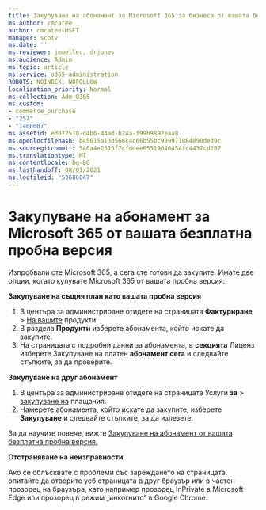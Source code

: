 ```yaml
---
title: Закупуване на абонамент за Microsoft 365 за бизнеса от вашата безплатна пробна версия
ms.author: cmcatee
author: cmcatee-MSFT
manager: scotv
ms.date: ''
ms.reviewer: jmueller, drjones
ms.audience: Admin
ms.topic: article
ms.service: o365-administration
ROBOTS: NOINDEX, NOFOLLOW
localization_priority: Normal
ms.collection: Adm_O365
ms.custom:
- commerce_purchase
- "257"
- "1400007"
ms.assetid: ed072510-d4b6-44ad-b24a-f99b9892eaa8
ms.openlocfilehash: b45615a13d566c4c66b55bc989971864890ded9c
ms.sourcegitcommit: 540a4e2515f7cfddee65519046454fc4437cd287
ms.translationtype: MT
ms.contentlocale: bg-BG
ms.lasthandoff: 08/01/2021
ms.locfileid: "53686047"
---
```

# <a name="buy-a-subscription-to-microsoft-365-from-your-free-trial"></a>Закупуване на абонамент за Microsoft 365 от вашата безплатна пробна версия

Изпробвали сте Microsoft 365, а сега сте готови да закупите. Имате две опции, когато купувате Microsoft 365 от вашата пробна версия:
  
 **Закупуване на същия план като вашата пробна версия**
  
1. В центъра за администриране отидете на страницата **Фактуриране** \> [На вашите](https://go.microsoft.com/fwlink/p/?linkid=842054) продукти.
2. В раздела **Продукти** изберете абонамента, който искате да закупите.
3. На страницата с подробни данни за абонамента, в **секцията** Лиценз изберете Закупуване на платен **абонамент сега** и следвайте стъпките, за да проверите.
 
**Закупуване на друг абонамент**
  
1. В центъра за администриране отидете на страницата Услуги **за** \> [закупуване на](https://go.microsoft.com/fwlink/p/?linkid=868433) плащания.
2. Намерете абонамента, който искате да закупите, изберете **Закупуване** и следвайте стъпките, за да излезете.

За да научите повече, вижте [Закупуване на абонамент от вашата безплатна пробна версия.](/microsoft-365/commerce/try-or-buy-microsoft-365#buy-a-subscription-from-your-free-trial)

**Отстраняване на неизправности**

Ако се сблъсквате с проблеми със зареждането на страницата, опитайте да отворите уеб страницата в друг браузър или в частен прозорец на браузъра, като например прозорец InPrivate в Microsoft Edge или прозорец в режим „инкогнито“ в Google Chrome.